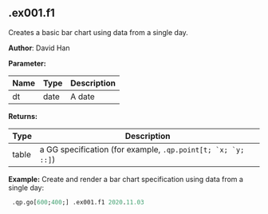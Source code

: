 ## .ex001.f1

Creates a basic bar chart using data from a single day.


**Author**: David Han


**Parameter:**

|Name|Type|Description|
|---|---|---|
|dt|date|A date|

**Returns:**

|Type|Description|
|---|---|
|table|a GG specification (for example, ``.qp.point[t; `x; `y; ::]``)|

**Example:** Create and render a bar chart specification using data from a single day:

```q
 .qp.go[600;400;] .ex001.f1 2020.11.03
```